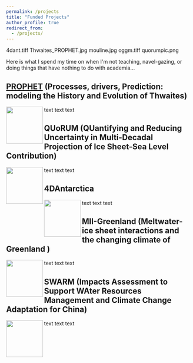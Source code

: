 ```yaml
---
permalink: /projects
title: "Funded Projects"
author_profile: true
redirect_from: 
  - /projects/
---
```


4dant.tiff		Thwaites_PROPHET.jpg	mouline.jpg		oggm.tiff		quorumpic.png

Here is what I spend my time on when I'm not teaching, navel-gazing, or doing things that have nothing to do with academia...

## [PROPHET](https://thwaitesglacier.org/projects/prophet) (Processes, drivers, Prediction: modeling the History and Evolution of Thwaites)

<img align="left" width="100" height="100" src="https://dngoldberg.github.io/files/proj_images/Thwaites_PROPHET.jpg">

text text text

## QUoRUM (QUantifying and Reducing Uncertainty in Multi-Decadal Projection of Ice Sheet-Sea Level Contribution)

<img align="left" width="100" height="100" src="https://dngoldberg.github.io/files/proj_images/quorumpic.png">

text text text

## 4DAntarctica 

<img align="left" width="100" height="100" src="https://dngoldberg.github.io/files/proj_images/4dant.png">

text text text

## MII-Greenland (Meltwater-ice sheet interactions and the changing climate of Greenland )

<img align="left" width="100" height="100" src="https://dngoldberg.github.io/files/proj_images/mouline.jpg">

text text text

## SWARM (Impacts Assessment to Support WAter Resources Management and Climate Change Adaptation for China)

<img align="left" width="100" height="100" src="https://dngoldberg.github.io/files/proj_images/oggm.png">

text text text

